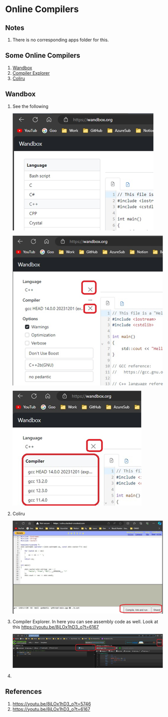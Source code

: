 # Online Compilers

## Notes
1. There is no corresponding apps folder for this.

## Some Online Compilers
1. [Wandbox](https://wandbox.org/)
2. [Compiler Explorer](https://godbolt.org/)
3. [Coliru](https://coliru.stacked-crooked.com/)

## Wandbox
1. See the following

    ![Wandbox 1](images/50_50_WandBox_HomePage.jpg)

    ![Wandbox 2](images/51_50_WandBox_CPlusPlusPage.jpg)

    ![Wandbox 3](images/52_50_WandBox_CPlusPlusExpand.jpg)

2. Coliru

    ![Coliru](images/53_50_Coliru.jpg)

3. Compiler Explorer. In here you can see assembly code as well. Look at this https://youtu.be/8jLOx1hD3_o?t=6167

    ![Comp Explor](images/54_50_CompExplorer.jpg)

4. 

## References
1. https://youtu.be/8jLOx1hD3_o?t=5746
2. https://youtu.be/8jLOx1hD3_o?t=6167

